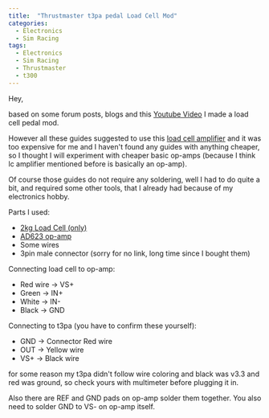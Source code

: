 ```yaml
---
title:  "Thrustmaster t3pa pedal Load Cell Mod"
categories:
  - Electronics
  - Sim Racing
tags:
  - Electronics
  - Sim Racing
  - Thrustmaster
  - t300
---
```


Hey,

based on some forum posts, blogs and this [Youtube Video](https://www.youtube.com/watch?v=KIldeuIU-jM) I made a load cell pedal mod.

However all these guides suggested to use this [load cell amplifier](http://www.leobodnar.com/shop/index.php?main_page=product_info&cPath=73&products_id=199&zenid=c003583f4bff2b00c1ae8caae99149e4) and it was too expensive for me and I haven't found any guides with anything cheaper, so I thought I will experiment with cheaper basic op-amps (because I think lc amplifier mentioned before is basically an op-amp).

Of course those guides do not require any soldering, well I had to do quite a bit, and required some other tools, that I already had because of my electronics hobby.

Parts I used:

- [2kg Load Cell (only)](https://www.aliexpress.com/item/1005002395846445.html?spm=a2g0s.9042311.0.0.1c804c4ddFzlKj)
- [AD623 op-amp](https://www.aliexpress.com/item/32834035813.html?spm=a2g0s.9042311.0.0.1c804c4ddFzlKj)
- Some wires
- 3pin male connector (sorry for no link, long time since I bought them)

Connecting load cell to op-amp:
- Red wire -> VS+
- Green -> IN+
- White -> IN-
- Black -> GND

Connecting to t3pa (you have to confirm these yourself):
- GND -> Connector Red wire
- OUT -> Yellow wire
- VS+ -> Black wire

for some reason my t3pa didn't follow wire coloring and black was v3.3 and red was ground, so check yours with multimeter before plugging it in.

Also there are REF and GND pads on op-amp solder them together.
You also need to solder GND to VS- on op-amp itself.
